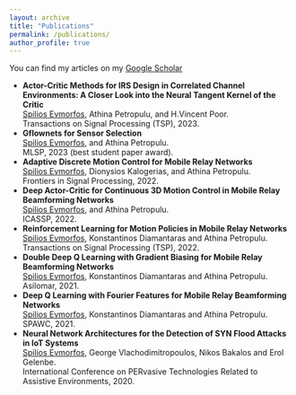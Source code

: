 ```yaml
---
layout: archive
title: "Publications"
permalink: /publications/
author_profile: true
---
```



  You can find my articles on my [Google Scholar](https://scholar.google.com/citations?user=ddQSMq4AAAAJ&hl=el)



<ul class="sparse-list">
        </li>
        <li>
          <b>Actor-Critic Methods for IRS Design in Correlated Channel Environments: A Closer Look into the Neural Tangent Kernel of the Critic</b> <br/>
          <u>Spilios Evmorfos</u>, Athina Petropulu, and H.Vincent Poor. <br/>
          Transactions on Signal Processing (TSP), 2023.<br/>
        </li>
        <li>
          <b>Gflownets for Sensor Selection</b> <br/>
          <u>Spilios Evmorfos</u>, and Athina Petropulu. <br/>
          MLSP, 2023 (best student paper award).<br/>
        </li>
        <li>
          <b>Adaptive Discrete Motion Control for Mobile Relay Networks</b> <br/>
          <u>Spilios Evmorfos</u>, Dionysios Kalogerias, and Athina Petropulu. <br/>
          Frontiers in Signal Processing, 2022.<br/>
          
   </li>
   <li>
          <b>Deep Actor-Critic for Continuous 3D Motion Control in Mobile Relay Beamforming Networks</b> <br/>
          <u>Spilios Evmorfos</u>, and Athina Petropulu. <br/>
          ICASSP, 2022.<br/>
          
   </li>
     <li>
          <b>Reinforcement Learning for Motion Policies in Mobile Relay Networks</b> <br/>
          <u>Spilios Evmorfos</u>, Konstantinos Diamantaras and Athina Petropulu. <br/>
          Transactions on Signal Processing (TSP), 2022.<br/>
          
   </li>

  <li>
          <b>Double Deep Q Learning with Gradient Biasing for Mobile Relay Beamforming Networks</b> <br/>
          <u>Spilios Evmorfos</u>, Konstantinos Diamantaras and Athina Petropulu. <br/>
          Asilomar, 2021.<br/>
    </li>       
  
   <li>
          <b>Deep Q Learning with Fourier Features for Mobile Relay Beamforming Networks</b> <br/>
          <u>Spilios Evmorfos</u>, Konstantinos Diamantaras and Athina Petropulu. <br/>
          SPAWC, 2021.<br/>
        
  
  </li>
  
   <li>
          <b>Neural Network Architectures for the Detection of SYN Flood Attacks in IoT Systems</b> <br/>
          <u>Spilios Evmorfos</u>, George Vlachodimitropoulos, Nikos Bakalos and Erol Gelenbe. <br/>
          International Conference on PERvasive Technologies Related to Assistive Environments, 2020.<br/>
         
       
    
     
